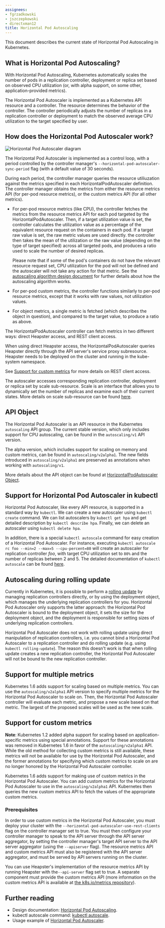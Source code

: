 ```yaml
---
assignees:
- fgrzadkowski
- jszczepkowski
- directxman12
title: Horizontal Pod Autoscaling
---
```


This document describes the current state of Horizontal Pod Autoscaling in Kubernetes.

## What is Horizontal Pod Autoscaling?

With Horizontal Pod Autoscaling, Kubernetes automatically scales the number of pods
in a replication controller, deployment or replica set based on observed CPU utilization
(or, with alpha support, on some other, application-provided metrics).

The Horizontal Pod Autoscaler is implemented as a Kubernetes API resource and a controller.
The resource determines the behavior of the controller.
The controller periodically adjusts the number of replicas in a replication controller or deployment
to match the observed average CPU utilization to the target specified by user.

## How does the Horizontal Pod Autoscaler work?

![Horizontal Pod Autoscaler diagram](/images/docs/horizontal-pod-autoscaler.svg)

The Horizontal Pod Autoscaler is implemented as a control loop, with a period controlled
by the controller manager's `--horizontal-pod-autoscaler-sync-period` flag (with a default
value of 30 seconds).

During each period, the controller manager queries the resource utiliuzation against the
metrics specified in each HorizontalPodAutoscaler definition.  The controller manager
obtains the metrics from either the resource metrics API (for per-pod resource metrics),
or the custom metrics API (for all other metrics).

* For per-pod resource metrics (like CPU), the controller fetches the metrics
  from the resource metrics API for each pod targeted by the HorizontalPodAutoscaler.
  Then, if a target utilization value is set, the controller calculates the utilization
  value as a percentage of the equivalent resource request on the containers in
  each pod.  If a target raw value is set, the raw metric values are used directly.
  the controller then takes the mean of the utilization or the raw value (depending on the type
  of target specified) across all targeted pods, and produces a ratio used to scale
  the number of desired replicas.

  Please note that if some of the pod's containers do not have the relevant resource request set,
  CPU utilization for the pod will not be defined and the autoscaler will not take any action
  for that metric. See the [autoscaling algorithm design document](https://github.com/kubernetes/kubernetes/blob/{{page.githubbranch}}/docs/design/horizontal-pod-autoscaler.md#autoscaling-algorithm) for further
  details about how the autoscaling algorithm works.

* For per-pod custom metrics, the controller functions similarly to per-pod resource metrics,
  except that it works with raw values, not utilization values.

* For object metrics, a single metric is fetched (which describes the object
  in question), and compared to the target value, to produce a ratio as above.

The HorizontalPodAutoscaler controller can fetch metrics in two different ways: direct Heapster
access, and REST client access.

When using direct Heapster access, the HorizontalPodAutoscaler queries Heapster directly
through the API server's service proxy subresource.  Heapster needs to be deployed on the
cluster and running in the kube-system namespace.

See [Support for custom metrics](#prerequisites) for more details on REST client access.

The autoscaler accesses corresponding replication controller, deployment or replica set by scale sub-resource.
Scale is an interface that allows you to dynamically set the number of replicas and examine each of their current states.
More details on scale sub-resource can be found [here](https://github.com/kubernetes/kubernetes/blob/{{page.githubbranch}}/docs/design/horizontal-pod-autoscaler.md#scale-subresource).


## API Object

The Horizontal Pod Autoscaler is an API resource in the Kubernetes `autoscaling` API group.
The current stable version, which only includes support for CPU autoscaling,
can be found in the `autoscaling/v1` API version.

The alpha version, which includes support for scaling on memory and custom metrics,
can be found in `autoscaling/v2alpha1`. The new fields introduced in `autoscaling/v2alpha1`
are preserved as annotations when working with `autoscaling/v1`.

More details about the API object can be found at
[HorizontalPodAutoscaler Object](https://github.com/kubernetes/kubernetes/blob/{{page.githubbranch}}/docs/design/horizontal-pod-autoscaler.md#horizontalpodautoscaler-object).

## Support for Horizontal Pod Autoscaler in kubectl

Horizontal Pod Autoscaler, like every API resource, is supported in a standard way by `kubectl`.
We can create a new autoscaler using `kubectl create` command.
We can list autoscalers by `kubectl get hpa` and get detailed description by `kubectl describe hpa`.
Finally, we can delete an autoscaler using `kubectl delete hpa`.

In addition, there is a special `kubectl autoscale` command for easy creation of a Horizontal Pod Autoscaler.
For instance, executing `kubectl autoscale rc foo --min=2 --max=5 --cpu-percent=80`
will create an autoscaler for replication controller *foo*, with target CPU utilization set to `80%`
and the number of replicas between 2 and 5.
The detailed documentation of `kubectl autoscale` can be found [here](/docs/user-guide/kubectl/kubectl_autoscale).


## Autoscaling during rolling update

Currently in Kubernetes, it is possible to perform a [rolling update](/docs/tasks/run-application/rolling-update-replication-controller/) by managing replication controllers directly,
or by using the deployment object, which manages the underlying replication controllers for you.
Horizontal Pod Autoscaler only supports the latter approach: the Horizontal Pod Autoscaler is bound to the deployment object,
it sets the size for the deployment object, and the deployment is responsible for setting sizes of underlying replication controllers.

Horizontal Pod Autoscaler does not work with rolling update using direct manipulation of replication controllers,
i.e. you cannot bind a Horizontal Pod Autoscaler to a replication controller and do rolling update (e.g. using `kubectl rolling-update`).
The reason this doesn't work is that when rolling update creates a new replication controller,
the Horizontal Pod Autoscaler will not be bound to the new replication controller.

## Support for multiple metrics

Kubernetes 1.6 adds support for scaling based on multiple metrics. You can use the `autoscaling/v2alpha1` API
version to specify multiple metrics for the Horizontal Pod Autoscaler to scale on. Then, the Horizontal Pod
Autoscaler controller will evaluate each metric, and propose a new scale based on that metric. The largest of the
proposed scales will be used as the new scale.

## Support for custom metrics

**Note**: Kubernetes 1.2 added alpha support for scaling based on application-specific metrics using special annotations.
Support for these annotations was removed in Kubernetes 1.6 in favor of the `autoscaling/v2alpha1` API.  While the old method for collecting
custom metrics is still available, these metrics will not be available for use by the Horizontal Pod Autoscaler, and the former
annotations for specifying which custom metrics to scale on are no longer honored by the Horizontal Pod Autoscaler controller.

Kubernetes 1.6 adds support for making use of custom metrics in the Horizontal Pod Autoscaler.
You can add custom metrics for the Horizontal Pod Autoscaler to use in the `autoscaling/v2alpha1` API.
Kubernetes then queries the new custom metrics API to fetch the values of the appropriate custom metrics.

### Prerequisites

In order to use custom metrics in the Horizontal Pod Autoscaler, you must deploy your cluster with the
`--horizontal-pod-autoscaler-use-rest-clients` flag on the controller manager set to true.  You must then configure
your controller manager to speak to the API server through the API server aggregator, by setting the controller
manager's target API server to the API server aggregator (using the `--apiserver` flag). The resource metrics API and
custom metrics API must also be registered with the API server aggregator, and must be served by API servers running
on the cluster.

You can use Heapster's implementation of the resource metrics API by running Heapster with the`--api-server` flag set
to true. A separate component must provide the custom metrics API (more information on the custom metrics API is
available at [the k8s.io/metrics repository](https://github.com/kubernetes/metrics)).

## Further reading

* Design documentation: [Horizontal Pod Autoscaling](https://github.com/kubernetes/kubernetes/blob/{{page.githubbranch}}/docs/design/horizontal-pod-autoscaler.md).
* kubectl autoscale command: [kubectl autoscale](/docs/user-guide/kubectl/kubectl_autoscale).
* Usage example of [Horizontal Pod Autoscaler](/docs/user-guide/horizontal-pod-autoscaling/walkthrough/).
